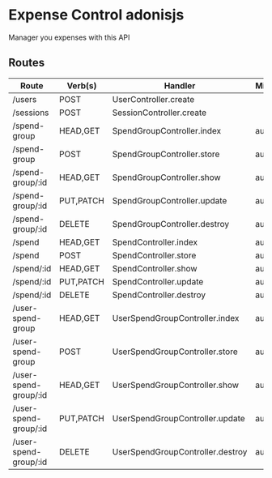 # Expense Control adonisjs

Manager you expenses with this API

## Routes

| Route                 | Verb(s)   | Handler                          | Middleware | Name                     | Domain |
| --------------------- | --------- | -------------------------------- | ---------- | ------------------------ | ------ |
| /users                | POST      | UserController.create            |            | /users                   |        |
| /sessions             | POST      | SessionController.create         |            | /sessions                |        |
| /spend-group          | HEAD,GET  | SpendGroupController.index       | auth       | spend-group.index        |        |
| /spend-group          | POST      | SpendGroupController.store       | auth       | spend-group.store        |        |
| /spend-group/:id      | HEAD,GET  | SpendGroupController.show        | auth       | spend-group.show         |        |
| /spend-group/:id      | PUT,PATCH | SpendGroupController.update      | auth       | spend-group.update       |        |
| /spend-group/:id      | DELETE    | SpendGroupController.destroy     | auth       | spend-group.destroy      |        |
| /spend                | HEAD,GET  | SpendController.index            | auth       | spend.index              |        |
| /spend                | POST      | SpendController.store            | auth       | spend.store              |        |
| /spend/:id            | HEAD,GET  | SpendController.show             | auth       | spend.show               |        |
| /spend/:id            | PUT,PATCH | SpendController.update           | auth       | spend.update             |        |
| /spend/:id            | DELETE    | SpendController.destroy          | auth       | spend.destroy            |        |
| /user-spend-group     | HEAD,GET  | UserSpendGroupController.index   | auth       | user-spend-group.index   |        |
| /user-spend-group     | POST      | UserSpendGroupController.store   | auth       | user-spend-group.store   |        |
| /user-spend-group/:id | HEAD,GET  | UserSpendGroupController.show    | auth       | user-spend-group.show    |        |
| /user-spend-group/:id | PUT,PATCH | UserSpendGroupController.update  | auth       | user-spend-group.update  |        |
| /user-spend-group/:id | DELETE    | UserSpendGroupController.destroy | auth       | user-spend-group.destroy |        |
